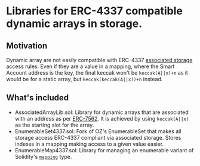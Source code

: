 # Libraries for ERC-4337 compatible dynamic arrays in storage.

## Motivation
Dynamic array are not easily compatible with ERC-4337 [associated storage](https://eips.ethereum.org/EIPS/eip-7562#validation-rules) access rules. Even if they are a value in a mapping, where the Smart Account address is the key, the final keccak won't be `keccak(A||x)+n` as it would be for a static array, but `keccak(keccak(A||x))+n` instead.

## What's included
- AssociatedArrayLib.sol: Library for dynamic arrays that are associated with an address as per [ERC-7562](https://eips.ethereum.org/EIPS/eip-7562). It is achieved by using `keccak(A||x)` as the starting slot for the array.
- EnumerableSet4337.sol: Fork of OZ's EnumerableSet that makes all storage access ERC-4337 compliant via associated storage. Stores indexes in a mapping making access to a given value easier.
- EnumerableMap4337.sol: Library for managing an enumerable variant of Solidity's [`mapping`](https://solidity.readthedocs.io/en/latest/types.html#mapping-types) type.

